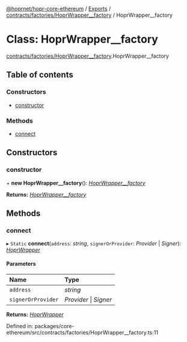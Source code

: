 [@hoprnet/hopr-core-ethereum](../README.md) / [Exports](../modules.md) / [contracts/factories/HoprWrapper__factory](../modules/contracts_factories_hoprwrapper__factory.md) / HoprWrapper__factory

# Class: HoprWrapper\_\_factory

[contracts/factories/HoprWrapper__factory](../modules/contracts_factories_hoprwrapper__factory.md).HoprWrapper__factory

## Table of contents

### Constructors

- [constructor](contracts_factories_hoprwrapper__factory.hoprwrapper__factory.md#constructor)

### Methods

- [connect](contracts_factories_hoprwrapper__factory.hoprwrapper__factory.md#connect)

## Constructors

### constructor

\+ **new HoprWrapper__factory**(): [*HoprWrapper\_\_factory*](contracts_factories_hoprwrapper__factory.hoprwrapper__factory.md)

**Returns:** [*HoprWrapper\_\_factory*](contracts_factories_hoprwrapper__factory.hoprwrapper__factory.md)

## Methods

### connect

▸ `Static` **connect**(`address`: *string*, `signerOrProvider`: *Provider* \| *Signer*): [*HoprWrapper*](contracts_hoprwrapper.hoprwrapper.md)

#### Parameters

| Name | Type |
| :------ | :------ |
| `address` | *string* |
| `signerOrProvider` | *Provider* \| *Signer* |

**Returns:** [*HoprWrapper*](contracts_hoprwrapper.hoprwrapper.md)

Defined in: packages/core-ethereum/src/contracts/factories/HoprWrapper__factory.ts:11
